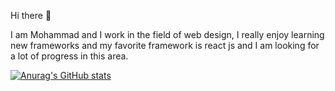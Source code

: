 Hi there 🙌

I am Mohammad and I work in the field of web design, I really enjoy learning new frameworks and my favorite framework is react js and I am looking for a lot of progress in this area.

[![Anurag's GitHub stats](https://github-readme-stats.vercel.app/api?username=imohmdss&theme=radical)](https://github.com/anuraghazra/github-readme-stats)

